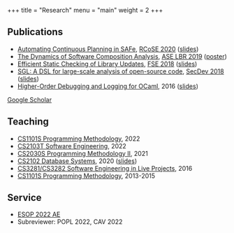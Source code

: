 +++
title = "Research"
menu = "main"
weight = 2
+++

<!-- # Research -->

## Publications

- [Automating Continuous Planning in SAFe](https://asankhaya.github.io/pdf/Automating-Continuous-Planning-in-SAFe.pdf), [RCoSE 2020](https://doi.org/10.1145/3387940.3391536) ([slides](/sapling-slides.pdf))
- [The Dynamics of Software Composition Analysis](https://arxiv.org/abs/1909.00973), [ASE LBR 2019](https://2019.ase-conferences.org/track/ase-2019-Late-Breaking-Results) ([poster](https://asankhaya.github.io/pdf/The-Dynamics-of-Software-Composition-Analysis-Poster.pdf))
- [Efficient Static Checking of Library Updates](https://asankhaya.github.io/pdf/Efficient-Static-Checking-of-Library-Updates.pdf), [FSE 2018](https://dl.acm.org/doi/10.1145/3236024.3275535) ([slides](/update-advisor-slides.pdf))
- [SGL: A DSL for large-scale analysis of open-source code](https://asankhaya.github.io/pdf/Security-Graph-Language.pdf), [SecDev 2018](https://doi.org/10.1109/SecDev.2018.00016) ([slides](/sgl-slides.pdf))
- [Higher-Order Debugging and Logging for OCaml](https://github.com/dariusf/ppx_polyprint/raw/master/report.pdf), 2016 ([slides](https://github.com/dariusf/ppx_polyprint/raw/master/slides.pdf))

[Google Scholar](https://scholar.google.com/citations?user=5x9STk4AAAAJ)

## Teaching

- [CS1101S Programming Methodology](https://www.comp.nus.edu.sg/~cs1101s/), 2022
- [CS2103T Software Engineering](https://nus-cs2103-ay2122s2.github.io/website/), 2022
- [CS2030S Programming Methodology II](https://nus-cs2030s.github.io/2021-s2/), 2021 <!--, ([slides](/slides/cs2030s)) -->
- [CS2102 Database Systems](https://nusmods.com/modules/CS2102/database-systems), 2020 ([slides](/slides/relational-algebra-sql))
- [CS3281/CS3282 Software Engineering in Live Projects](https://nus-cs3281.github.io/website/admin/callForApplications.html), 2016
- [CS1101S Programming Methodology](https://www.comp.nus.edu.sg/~cs1101s/), 2013-2015

## Service

- [ESOP 2022 AE](https://etaps.org/user-profile/archive/53-etaps-2022/491-esop-2022-artifact-evaluation)
- Subreviewer: POPL 2022, CAV 2022
